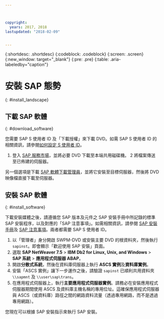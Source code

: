```yaml
---



copyright:
  years: 2017, 2018
lastupdated: "2018-02-09"


---
```


{:shortdesc: .shortdesc}
{:codeblock: .codeblock}
{:screen: .screen}
{:new_window: target="_blank"}
{:pre: .pre}
{:table: .aria-labeledby="caption"}

# 安裝 SAP 態勢
{: #install_landscape}

## 下載 SAP 軟體
{: #download_software}

您需要 SAP S 使用者 ID 及「下載授權」來下載 DVD。如需 SAP S 使用者 ID 的相關資訊，請參閱[如何設定 S 使用者 ID](https://www.sapappsdevelopmentpartnercenter.com/en/faq/program-faqs_2/how-to-receive-an-s-user-to-access-the-s_77)。

1. 登入 [SAP 服務市場](https://websmp201.sap-ag.de/)，並將必要 DVD 下載至本端共用磁碟機。
2 將檔案傳送至已佈建的伺服器。 

另一個選項是下載 [SAP 軟體下載管理員](https://support.sap.com/en/my-support/software-downloads.html#section_995042677)，並將它安裝至目標伺服器，然後將 DVD 映像檔直接下載至伺服器。 

## 安裝 SAP 軟體
{: #install_software}

下載安裝媒體之後，請遵循您 SAP 版本及元件之 SAP 安裝手冊中所記錄的標準 SAP 安裝程序，以及對應的「SAP 注意事項」。如需相關資訊，請參閱 [SAP 安裝手冊](https://service.sap.com/instguides)及 [SAP 注意事項](https://support.sap.com)。兩者都需要 SAP S 使用者 ID。

1. 以「管理者」身分開啟 SWPM-DVD 或安裝主要 DVD 的根資料夾，然後執行 `sapinst`。即會顯示「歡迎使用 SAP 安裝」頁面。
2. 選取 **SAP NetWeaver 7.5** > **IBM Db2 for Linux, Unix, and Windows** > **SAP 系統** > **應用程式伺服器 ABAP**。
3. 開啟**分散式系統**，然後在資料庫伺服器上執行 **ASCS 實例**及**資料庫實例**。
4. 安裝「ASCS 實例」讓下一步運作之後，請驗證 `sapinst` 已順利共用資料夾 `\\sapmnt` 及 `\\user\sap\trans`。
5. 在應用程式伺服器上，執行**主要應用程式伺服器實例**。請務必在安裝應用程式伺服器期間使用 ASCS 及資料庫主機名稱的專用位址。這確保應用程式伺服器與 ASCS（或資料庫）路徑之間的網路資料流量（透過專用網路，而不是透過專用網路）。

您現在可以根據 SAP 安裝指示來執行 SAP 安裝。

